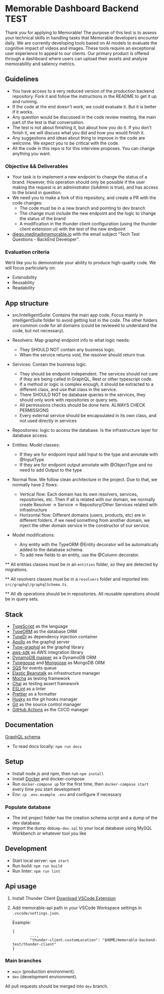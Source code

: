 # Memorable Dashboard Backend TEST

Thank you for applying to Memorable! The purpose of this test is to assess your technical skills in handling tasks that Memorable developers encounter daily.
We are currently developing tools based on AI models to evaluate the cognitive impact of videos and images. These tools require an exceptional user experience to appeal to our clients. Our primary product is offered through a dashboard where users can upload their assets and analyze memorability and saliency metrics.

## Guidelines
- You have access to a very reduced version of the production backend repository. Fork it and follow the instructions in the README to get it up and running.
- If the code at the end doesn't work, we could evaluate it. But it is better if it works.
- Any question would be discussed in the code review meeting, the main part of the test is that conversation.
- The test is not about finishing it, but about how you do it. If you don't finish it, we will discuss what you did and how you would finish it.
- Any suggestions and ideas about thing to improve in the code are welcome. We expect you to be critical with the code.
- All the code in this repo is for this interview proposes. You can change anything you want.

### Objective && Deliverables
- Your task is to implement a new endpoint to change the status of a brand. However, this operation should only be possible if the user making the request is an administrator (isAdmin is true), and has access to the brand in question.
- We need you to make a fork of this repository, and create a PR with the code changes:
    - The code must be in a new branch and pointing to dev branch
    - The change must include the new endpoint and the logic to change the status of the brand
    - A modification in the thunder client configuration (using the thunder client extension ui) with the test of the new endpoint
- diego.medina@memorable.io with the email subject “Tech Test Questions - BackEnd Developer”.

### Evaluation criteria
We’d like you to demonstrate your ability to produce high-quality code. We will focus particularly on:
- Extensibility
- Reusability
- Readability

## App structure

-   src/intelligentSuite: Contains the main app code. Focus mainly in intelligentSuite folder to avoid getting lost in the code. The other folders are common code for all domains (could be reviewed to understand the code, but not necessary).
-   Resolvers: Map graphql endpoint info to what logic needs:
    - They SHOULD NOT contain any business logic.
    - When the service returns void, the resolver should return true.
-   Services: Contain the business logic.
    - They should be endpoint independent. The services should not care if they are being called in GraphQL, Rest or other typescript code.
    - If a method or logic is complex enough, it should be extracted to a different class, and use that class in the service.
    - There SHOULD NOT be database queries in the services, they should only work with repositories or query sets.
    - All permissions checks should be done here. ALWAYS CHECK PERMISSIONS
    - Every external service should be encapsulated in its own class, and not used directly in services
-   Repositories: logic to access the database. Is the infrastructure layer for database access.
-   Entities: Model classes:
    - If they are for endpoint input add Input to the type and annotate with @InputType
    - If they are for endpoint output annotate with @ObjectType and no need to add Output to the type

-   Normal flow. We follow clean architecture in the project. Due to that, we normally have 2 flows:
    - Vertical flow: Each domain has its own resolvers, services, repositories, etc. Then if all is related with our domain, we normally create Resolver -> Service -> Repository/Other Services related with infrastructure
    - Horizontal flow: Different domains (users, products, etc) are in different folders. if we need something from another domain, we inject the other domain service in the constructor of our service.

-   Model modifications:
    - Any entity with the TypeORM @Entity decorator will be automatically added to the database schema.
    - To add new fields to an entity, use the @Column decorator.

\*\* All entities classes must be in an `entities` folder, so they are detected by migrations.

\*\* All resolvers classes must be in a `resolvers` folder and imported into `src/graphql/graphqlSchema.ts`.

\*\* All db operations should be in repositories. All reusable operations should be in query sets.

## Stack

-   [TypeScript](https://www.typescriptlang.org) as the language
-   [TypeORM](https://typeorm.io/#/) as the database ORM
-   [TypeDi](https://github.com/typestack/typedi) as dependency injection container
-   [Apollo](https://www.apollographql.com/docs/) as the graphql server
-   [Type-graphql](https://typegraphql.com/) as the graphql library
-   [aws-sdk](https://docs.aws.amazon.com/sdk-for-javascript/v3/developer-guide/getting-started-nodejs.html) as AWS integration library
-   [DynamoDB mapper](https://www.npmjs.com/package/@aws/dynamodb-data-mapper-annotations) as a DynamoDB ORM
-   [Typegoose](https://typegoose.github.io/typegoose/docs/guides/quick-start-guide) and [Mongoose](https://mongoosejs.com/) as MongoDB ORM
-   [SQS](https://github.com/getlift/lift/blob/master/docs/queue.md) for events queue
-   [Elastic Beanstalk](https://aws.amazon.com/elasticbeanstalk/) as infrastructure manager
-   [Mocha](https://mochajs.org/) as testing framework
-   [Chai](https://www.chaijs.com/) as testing assert framework
-   [ESLint](https://eslint.org) as a linter
-   [Prettier](https://prettier.io) as a formatter
-   [Husky](https://typicode.github.io/husky) as the git hooks manager
-   [Git](https://git-scm.com) as the source control manager
-   [GitHub Actions](https://github.com/features/actions) as the CI/CD manager

## Documentation

[GraphQL schema](schema.gql)

-   To read docs locally: `npm run docs`

## Setup

-   Install node.js and npm, then run `npm install`
-   Install [Docker](https://docs.docker.com/engine/install/) and docker-compose
-   Run `docker-compose up` for the first time, then `docker-compose start` every time you start development
-   Env: `cp .env.example .env` and configure if necessary

### Populate database

-   The init project folder has the creation schema script and a dump of the dev database.
-   Import the dump `dbDump-dev.sql` to your local database using MySQL Workbench or whatever tool you like

## Development

-   Start local server: `npm start`
-   Run build: `npm run build`
-   Run linter: `npm run lint`

## Api usage
1. Install Thunder Client
   [Download VSCode Extension](https://marketplace.visualstudio.com/items?itemName=rangav.vscode-thunder-client)
1. Add memorable-api path in your VSCode Workspace settings in `.vscode/settings.json`.

   Example:

   ```
   {
           ...,
           "thunder-client.customLocation": "$HOME/memorable-backend-test/thunder-client"
   }
   ```


### Main branches

-   `main` (production environment).
-   `dev` (development environment).

All pull requests should be merged into `dev` branch.

